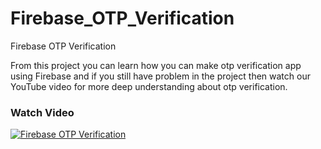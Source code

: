 # Firebase_OTP_Verification
Firebase OTP Verification

From this project you can learn how you can make otp verification app using Firebase and if you still have problem in the project then watch our YouTube video for more deep understanding about otp verification.

<h3>Watch Video</h3>

[![Firebase OTP Verification](https://tech360zone.com/wp-content/uploads/2021/09/thumbnail.png)](https://youtu.be/DCDgJ7Ya5G0)
